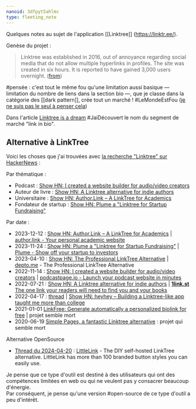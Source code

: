 ```yaml
---
nanoid: 3dfpyt5ahlmc
type: fleeting_note
---
```

Quelques notes au sujet de l'application [[Linktree]] (https://linktr.ee/).

Genèse du projet :

> Linktree was established in 2016, out of annoyance regarding social media that do not allow multiple hyperlinks in profiles. The site was created in six hours. It is reported to have gained 3,000 users overnight. ([from](https://en.wikipedia.org/wiki/Linktree#History))

#pensée : c'est tout le même fou qu'une limitation aussi basique — limitation du nombre de liens dans la section bio —, que je classe dans la catégorie des [[dark pattern]], crée tout un marché ! #LeMondeEstFou ([je ne suis pas le seul à penser cela](https://news.ycombinator.com/item?id=35625621))

Dans l'article [Linktree is a dream](https://www.umr.io/blog/linktree-strategy) #JaiDécouvert le nom du segment de marché "link in bio".

## Alternative à LinkTree

Voici les choses que j'ai trouvées avec [la recherche "Linktree" sur HackerNews](https://hn.algolia.com/?q=linktree) :

Par thématique :

- Podcast : [Show HN: I created a website builder for audio/video creators](https://news.ycombinator.com/item?id=33596760)
- Auteur de livre : [Show HN: A Linktree alternative for indie authors](https://news.ycombinator.com/item?id=32179060)
- Universitaire : [Show HN: Author.Link – A LinkTree for Academics](https://news.ycombinator.com/item?id=38611995)
- Fondateur de startup : [Show HN: Plume a "Linktree for Startup Fundraising"](https://news.ycombinator.com/item?id=38404932)

Par date :

- 2023-12-12 : [Show HN: Author.Link – A LinkTree for Academics](https://news.ycombinator.com/item?id=38611995) | [author.link - Your personal academic website](https://author.link/)
- 2023-11-24 : [Show HN: Plume a "Linktree for Startup Fundraising"](https://news.ycombinator.com/item?id=38404932) | [Plume - Show off your startup to investors](https://plume.pages.dev/)
- 2023-04-10 : [Show HN: The Professional LinkTree Alternative](https://news.ycombinator.com/item?id=35513010) | [depto.me](https://depto.me/) - The Professional LinkTree Alternative
- 2022-11-14 : [Show HN: I created a website builder for audio/video creators](https://news.ycombinator.com/item?id=33596760) | [podcastpage.io - Launch your podcast website in minutes](https://podcastpage.io/)
- 2022-07-21 : [Show HN: A Linktree alternative for indie authors](https://news.ycombinator.com/item?id=32179060) | [**1link.st** The one link your readers will need to find  you and your books](https://1link.st/)
- 2022-04-17 : [thread](https://news.ycombinator.com/item?id=31064467) | [Show HN: heyhey – Building a Linktree-like app taught me more than college](https://news.ycombinator.com/item?id=31064467)
- 2021-01-01 [LinkFree: Generate automatically a personalized biolink for free](https://news.ycombinator.com/item?id=25621271) | projet semble mort
- 2020-06-19 [Simple Pages, a fantastic Linktree alternative](https://news.ycombinator.com/item?id=23569776) : projet qui semble mort

Alternative OpenSource

- [Thread du 2024-04-20](https://news.ycombinator.com/item?id=40093558) : [LittleLink](https://github.com/sethcottle/littlelink) - The DIY self-hosted LinkTree alternative. LittleLink has more than 100 branded button styles you can easily use.

Je pense que ce type d'outil est destiné à des utilisateurs qui ont des compétences limitées en web ou qui ne veulent pas y consacrer beaucoup d'énergie.  
Par conséquent, je pense qu'une version #open-source de ce type d'outil a peu d'intérêt.
